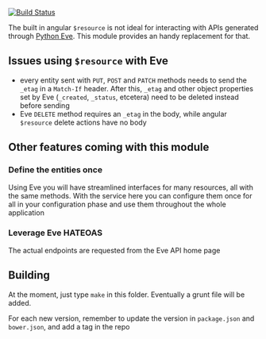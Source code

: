 [![Build Status](https://travis-ci.org/sourcefabric-innovation/eve-api.png?branch=master)](https://travis-ci.org/sourcefabric-innovation/eve-api)

The built in angular `$resource` is not ideal for interacting with
APIs generated through [Python
Eve](http://python-eve.org/index.html). This module provides an handy
replacement for that.

## Issues using `$resource` with Eve

- every entity sent with `PUT`, `POST` and `PATCH` methods needs to
  send the `_etag` in a `Match-If` header. After this, `_etag` and
  other object properties set by Eve (`_created`, `_status`, etcetera)
  need to be deleted instead before sending
- Eve `DELETE` method requires an `_etag` in the body, while angular
  `$resource` delete actions have no body

## Other features coming with this module

### Define the entities once

Using Eve you will have streamlined interfaces for many resources, all
with the same methods. With the service here you can configure them
once for all in your configuration phase and use them throughout the
whole application

### Leverage Eve HATEOAS

The actual endpoints are requested from the Eve API home page

## Building

At the moment, just type `make` in this folder. Eventually a grunt
file will be added.

For each new version, remember to update the version in `package.json`
and `bower.json`, and add a tag in the repo

